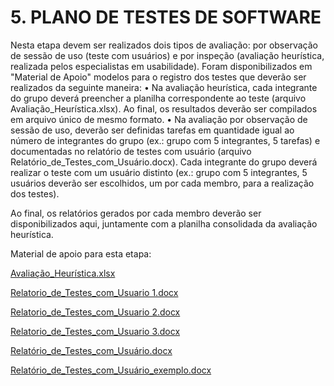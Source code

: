 # 5. PLANO DE TESTES DE SOFTWARE
   
Nesta etapa devem ser realizados dois tipos de avaliação: por observação de sessão de uso (teste com usuários) e por inspeção (avaliação heurística, realizada pelos especialistas em usabilidade). Foram disponibilizados em "Material de Apoio" modelos para o registro dos testes que deverão ser realizados da seguinte maneira:
•	Na avaliação heurística, cada integrante do grupo deverá preencher a planilha correspondente ao teste (arquivo Avaliação_Heurística.xlsx). Ao final, os resultados deverão ser compilados em arquivo único de mesmo formato.
•	Na avaliação por observação de sessão de uso, deverão ser definidas tarefas em quantidade igual ao número de integrantes do grupo (ex.: grupo com 5 integrantes, 5 tarefas) e documentadas no relatório de testes com usuário (arquivo Relatório_de_Testes_com_Usuário.docx). Cada integrante do grupo deverá realizar o teste com um usuário distinto (ex.: grupo com 5 integrantes, 5 usuários deverão ser escolhidos, um por cada membro, para a realização dos testes).

Ao final, os relatórios gerados por cada membro deverão ser disponibilizados aqui, juntamente com a planilha consolidada da avaliação heurística.

Material de apoio para esta etapa:


[Avaliação_Heurística.xlsx](https://github.com/user-attachments/files/16501461/Avaliacao_Heuristica.xlsx) 

[Relatorio_de_Testes_com_Usuario 1.docx](https://github.com/user-attachments/files/17969658/Relatorio_de_Testes_com_Usuario.1.docx)

[Relatorio_de_Testes_com_Usuario 2.docx](https://github.com/user-attachments/files/17969660/Relatorio_de_Testes_com_Usuario.2.docx)

[Relatorio_de_Testes_com_Usuario 3.docx](https://github.com/user-attachments/files/17969661/Relatorio_de_Testes_com_Usuario.3.docx)


[Relatório_de_Testes_com_Usuário.docx](https://github.com/user-attachments/files/16501456/Relatorio_de_Testes_com_Usuario.docx)

[Relatório_de_Testes_com_Usuário_exemplo.docx](https://github.com/user-attachments/files/16501459/Relatorio_de_Testes_com_Usuario_exemplo.docx)


